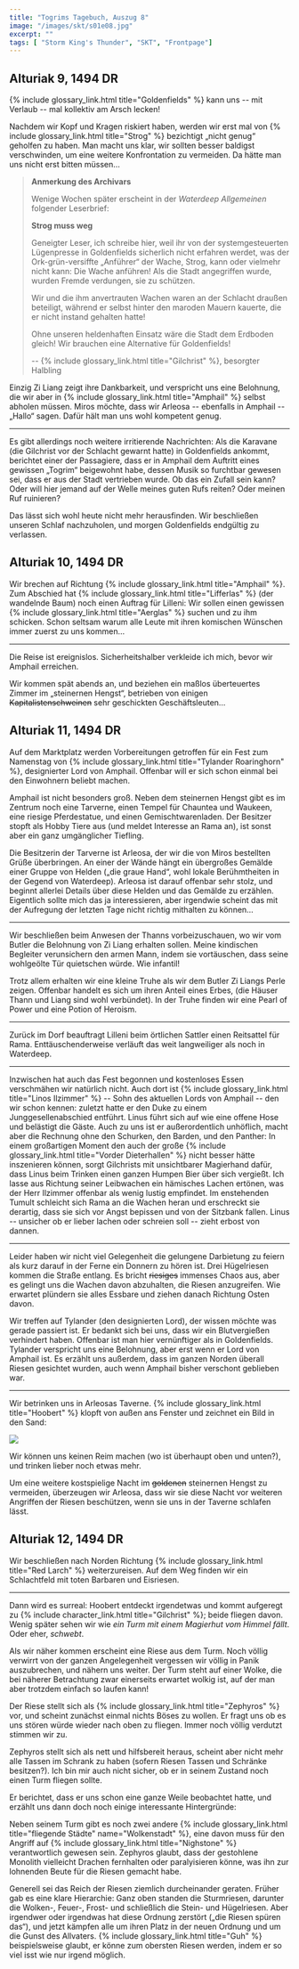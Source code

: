 ```yaml
---
title: "Togrims Tagebuch, Auszug 8"
image: "/images/skt/s01e08.jpg"
excerpt: ""
tags: [ "Storm King's Thunder", "SKT", "Frontpage"]
---
```


## Alturiak 9, 1494 DR

{% include glossary_link.html title="Goldenfields" %} kann uns -- mit Verlaub -- mal kollektiv am Arsch lecken!

Nachdem wir Kopf und Kragen riskiert haben, werden wir erst mal von {% include
glossary_link.html title="Strog" %} bezichtigt „nicht genug“ geholfen zu haben.
Man macht uns klar, wir sollten besser baldigst verschwinden, um eine weitere
Konfrontation zu vermeiden. Da hätte man uns nicht erst bitten müssen…

> **Anmerkung des Archivars**
>
> Wenige Wochen später erscheint in der *Waterdeep Allgemeinen* folgender Leserbrief:
>
>
> **Strog muss weg**
>
> Geneigter Leser, ich schreibe hier, weil ihr von der systemgesteuerten Lügenpresse in
> Goldenfields sicherlich nicht erfahren werdet, was der Ork-grün-versiffte
> „Anführer“ der Wache, Strog, kann oder vielmehr nicht kann: Die Wache anführen!
> Als die Stadt angegriffen wurde, wurden Fremde verdungen, sie zu schützen.
>
> Wir und die ihm anvertrauten Wachen waren an der Schlacht draußen beteiligt,
> während er selbst hinter den maroden Mauern kauerte, die er nicht instand
> gehalten hatte!
>
> Ohne unseren heldenhaften Einsatz wäre die Stadt dem Erdboden gleich! Wir
> brauchen eine Alternative für Goldenfields!
>
> -- {% include glossary_link.html title="Gilchrist" %}, besorgter Halbling

Einzig Zi Liang zeigt ihre Dankbarkeit, und verspricht uns eine Belohnung, die wir aber
in {% include glossary_link.html title="Amphail" %} selbst abholen müssen. Miros
möchte, dass wir Arleosa -- ebenfalls in Amphail -- „Hallo“ sagen. Dafür hält
man uns wohl kompetent genug.

---

Es gibt allerdings noch weitere irritierende Nachrichten: Als die Karavane (die
Gilchrist vor der Schlacht gewarnt hatte) in Goldenfields ankommt, berichtet
einer der Passagiere, dass er in Amphail dem Auftritt eines gewissen „Togrim“
beigewohnt habe, dessen Musik so furchtbar gewesen sei, dass er aus der Stadt vertrieben
wurde. Ob das ein Zufall sein kann? Oder will hier jemand auf der Welle meines
guten Rufs reiten? Oder meinen Ruf ruinieren?

Das lässt sich wohl heute nicht mehr herausfinden. Wir beschließen unseren
Schlaf nachzuholen, und morgen Goldenfields endgültig zu verlassen.

## Alturiak 10, 1494 DR

Wir brechen auf Richtung {% include glossary_link.html title="Amphail" %}. Zum
Abschied hat {% include glossary_link.html title="Lifferlas" %} (der wandelnde
Baum) noch einen Auftrag für Lilleni: Wir sollen einen gewissen {% include
glossary_link.html title="Aerglas" %} suchen und zu ihm schicken. Schon seltsam
warum alle Leute mit ihren komischen Wünschen immer zuerst zu uns kommen…

---

Die Reise ist ereignislos. Sicherheitshalber verkleide ich mich, bevor wir
Amphail erreichen.

Wir kommen spät abends an, und beziehen ein maßlos überteuertes Zimmer im
„steinernen Hengst“, betrieben von einigen ~~Kapitalistenschweinen~~ sehr geschickten Geschäftsleuten…

## Alturiak 11, 1494 DR

Auf dem Marktplatz werden Vorbereitungen getroffen für ein Fest zum Namenstag
von {% include glossary_link.html title="Tylander Roaringhorn" %}, designierter
Lord von Amphail. Offenbar will er sich schon einmal bei den Einwohnern beliebt
machen.

Amphail ist nicht besonders groß. Neben dem steinernen Hengst gibt es im Zentrum
noch eine Tarverne, einen Tempel für Chauntea und Waukeen, eine riesige
Pferdestatue, und einen Gemischtwarenladen. Der Besitzer stopft als Hobby Tiere
aus (und meldet Interesse an Rama an), ist sonst aber ein ganz umgänglicher
Tiefling.

Die Besitzerin der Tarverne ist Arleosa, der wir die von Miros bestellten Grüße
überbringen. An einer der Wände hängt ein übergroßes Gemälde einer Gruppe von
Helden („die graue Hand“, wohl lokale Berühmtheiten in der Gegend von
Waterdeep). Arleosa ist darauf offenbar sehr stolz, und beginnt allerlei Details
über diese Helden und das Gemälde zu erzählen. Eigentlich sollte mich das ja interessieren,
aber irgendwie scheint das mit der Aufregung der letzten Tage nicht richtig mithalten zu
können…

---

Wir beschließen beim Anwesen der Thanns vorbeizuschauen, wo wir vom Butler die
Belohnung von Zi Liang erhalten sollen. Meine kindischen Begleiter verunsichern den
armen Mann, indem sie vortäuschen, dass seine wohlgeölte Tür quietschen würde.
Wie infantil!

Trotz allem erhalten wir eine kleine Truhe als wir dem Butler Zi Liangs Perle
zeigen.  Offenbar handelt es sich um ihren Anteil eines Erbes, (die Häuser Thann
und Liang sind wohl verbündet). In der Truhe finden wir eine Pearl of Power und
eine Potion of Heroism.

---

Zurück im Dorf beauftragt Lilleni beim örtlichen Sattler einen Reitsattel für
Rama. Enttäuschenderweise verläuft das weit langweiliger als noch in Waterdeep.

---

Inzwischen hat auch das Fest begonnen und kostenloses Essen verschmähen wir natürlich
nicht. Auch dort ist {% include glossary_link.html title="Linos Ilzimmer" %} -- Sohn des aktuellen Lords von Amphail --
den wir schon kennen: zuletzt hatte er den Duke zu einem Junggesellenabschied
entführt. Linus führt sich auf wie eine offene Hose und belästigt die
Gäste. Auch zu uns ist er außerordentlich unhöflich, macht aber die Rechnung
ohne den Schurken, den Barden, und den Panther: In einem großartigen Moment den
auch der große {% include glossary_link.html title="Vorder Dieterhallen" %} nicht besser hätte inszenieren können,
sorgt Gilchrists mit unsichtbarer Magierhand dafür, dass Linus beim Trinken einen ganzen Humpen
Bier über sich vergießt. Ich lasse aus Richtung seiner Leibwachen ein hämisches Lachen ertönen,
was der Herr Ilzimmer offenbar als wenig lustig empfindet. Im enstehenden Tumult
schleicht sich Rama an die Wachen heran und erschreckt sie derartig,
dass sie sich vor Angst bepissen und von der Sitzbank fallen. Linus -- unsicher ob er lieber
lachen oder schreien soll -- zieht erbost von dannen.

---

Leider haben wir nicht viel Gelegenheit die gelungene Darbietung zu feiern als
kurz darauf in der Ferne ein Donnern zu hören ist. Drei Hügelriesen kommen die
Straße entlang. Es bricht ~~riesiges~~ immenses Chaos aus, aber es gelingt
uns die Wachen davon abzuhalten, die Riesen anzugreifen. Wie erwartet plündern
sie alles Essbare und ziehen danach Richtung Osten davon.

Wir treffen auf Tylander (den designierten Lord), der wissen möchte was gerade passiert
ist. Er bedankt sich bei uns, dass wir ein Blutvergießen verhindert haben.
Offenbar ist man hier vernünftiger als in Goldenfields. Tylander verspricht uns
eine Belohnung, aber erst wenn er Lord von Amphail ist. Es erzählt uns außerdem,
dass im ganzen Norden überall Riesen gesichtet wurden, auch wenn Amphail bisher
verschont geblieben war.

---

Wir betrinken uns in Arleosas Taverne. {% include glossary_link.html title="Hoobert" %} klopft von außen ans Fenster
und zeichnet ein Bild in den Sand:

<img src='/images/skt/hooberts-drawing.png' class="auto -x400" />

Wir können uns keinen Reim machen (wo ist überhaupt oben und unten?), und
trinken lieber noch etwas mehr.

Um eine weitere kostspielige Nacht im ~~goldenen~~ steinernen Hengst zu
vermeiden, überzeugen wir Arleosa, dass wir sie diese Nacht vor weiteren
Angriffen der Riesen beschützen, wenn sie uns in der Taverne schlafen lässt.

## Alturiak 12, 1494 DR

Wir beschließen nach Norden Richtung {% include glossary_link.html title="Red Larch" %} weiterzureisen.
Auf dem Weg finden wir ein Schlachtfeld mit toten Barbaren und Eisriesen.

---

Dann wird es surreal: Hoobert entdeckt irgendetwas und kommt aufgeregt zu
{% include character_link.html title="Gilchrist" %}; beide fliegen davon. Wenig später sehen wir wie *ein Turm mit einem
Magierhut vom Himmel fällt*. Oder eher, *schwebt*.

Als wir näher kommen erscheint eine Riese aus dem Turm. Noch völlig verwirrt von der
ganzen Angelegenheit vergessen wir völlig in Panik auszubrechen, und nähern uns
weiter. Der Turm steht auf einer Wolke, die bei näherer Betrachtung zwar
einerseits erwartet wolkig ist, auf der man aber trotzdem einfach so laufen
kann!

Der Riese stellt sich als {% include glossary_link.html title="Zephyros" %} vor,
und scheint zunächst einmal nichts Böses zu wollen. Er fragt uns ob es uns
stören würde wieder nach oben zu fliegen. Immer noch völlig verdutzt stimmen wir zu.

Zephyros stellt sich als nett und hilfsbereit heraus, scheint aber nicht mehr alle
Tassen im Schrank zu haben (sofern Riesen Tassen und Schränke besitzen?). Ich bin
mir auch nicht sicher, ob er in seinem Zustand noch einen Turm fliegen sollte.

Er berichtet, dass er uns schon eine ganze Weile beobachtet hatte, und erzählt uns
dann doch noch einige interessante Hintergründe:

Neben seinem Turm gibt es noch zwei andere {% include glossary_link.html
title="fliegende Städte" name="Wolkenstadt" %}, eine davon muss
für den Angriff auf {% include glossary_link.html title="Nighstone" %} verantwortlich
gewesen sein. Zephyros glaubt, dass der gestohlene Monolith vielleicht Drachen
fernhalten oder paralyisieren könne, was ihn zur lohnenden Beute für die Riesen
gemacht habe.

Generell sei das Reich der Riesen ziemlich durcheinander geraten. Früher gab es
eine klare Hierarchie: Ganz oben standen die Sturmriesen, darunter die Wolken-,
Feuer-, Frost- und schließlich die Stein- und Hügelriesen. Aber irgendwer oder
irgendwas hat diese Ordnung zerstört („die Riesen spüren das“), und jetzt kämpfen alle
um ihren Platz in der neuen Ordnung und um die Gunst des Allvaters. {% include
glossary_link.html title="Guh" %} beispielsweise glaubt, er könne zum obersten
Riesen werden, indem er so viel isst wie nur irgend möglich.
